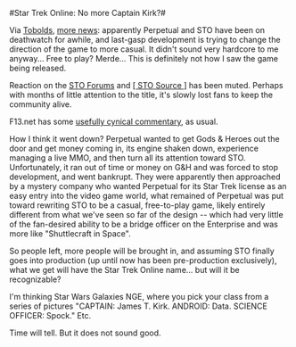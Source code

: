 #Star Trek Online: No more Captain Kirk?#

Via [Tobolds](http://tobolds.blogspot.com/2007/11/tribbles-under-new-ownership.html), [more news](http://www.shacknews.com/onearticle.x/50065): apparently Perpetual and STO have been on deathwatch for awhile, and last-gasp development is trying to change the direction of the game to more casual. It didn't sound very hardcore to me anyway... Free to play? Merde... This is definitely not how I saw the game being released.

Reaction on the [STO Forums](http://www.startrek-online.net/messageboard/showthread.php?t=11436) and [[ STO Source ]](http://www.stosource.com/forum-t8.html.post) has been muted. Perhaps with months of little attention to the title, it's slowly lost fans to keep the community alive.

F13.net has some [usefully cynical commentary](http://forums.f13.net/index.php?topic=10990.0), as usual.



How I think it went down? Perpetual wanted to get Gods & Heroes out the door and get money coming in, its engine shaken down, experience managing a live MMO, and then turn all its attention toward STO. Unfortunately, it ran out of time or money on G&H and was forced to stop development, and went bankrupt. They were apparently then approached by a mystery company who wanted Perpetual for its Star Trek license as an easy entry into the video game world, what remained of Perpetual was put toward rewriting STO to be a casual, free-to-play game, likely entirely different from what we've seen so far of the design -- which had very little of the fan-desired ability to be a bridge officer on the Enterprise and was more like "Shuttlecraft in Space".

So people left, more people will be brought in, and assuming STO finally goes into production (up until now has been pre-production exclusively), what we get will have the Star Trek Online name... but will it be recognizable?

I'm thinking Star Wars Galaxies NGE, where you pick your class from a series of pictures "CAPTAIN: James T. Kirk. ANDROID: Data. SCIENCE OFFICER: Spock." Etc.

Time will tell. But it does not sound good.



